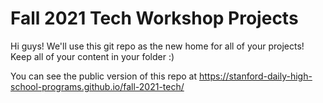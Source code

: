 # Fall 2021 Tech Workshop Projects

Hi guys! We'll use this git repo as the new home for all of your projects! Keep all of your content in your folder :)

You can see the public version of this repo at https://stanford-daily-high-school-programs.github.io/fall-2021-tech/
